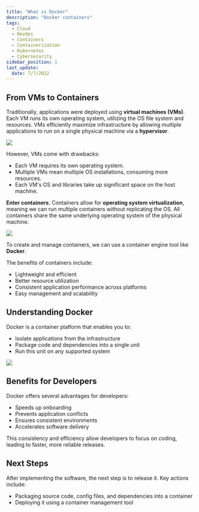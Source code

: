 ```yaml
---
title: "What is Docker"
description: "Docker containers"
tags:
  - Cloud
  - DevOps
  - Containers
  - Containerization
  - Kubernetes
  - Cybersecurity
sidebar_position: 1
last_update:
  date: 7/7/2022
---
```


## From VMs to Containers

Traditionally, applications were deployed using **virtual machines (VMs)**. Each VM runs its own operating system, utilizing the OS file system and resources. VMs efficiently maximize infrastructure by allowing multiple applications to run on a single physical machine via a **hypervisor**.

<div class='img-center'>

![](/img/docs/us-5-vms.png)

</div>

However, VMs come with drawbacks:

- Each VM requires its own operating system.
- Multiple VMs mean multiple OS installations, consuming more resources.
- Each VM's OS and libraries take up significant space on the host machine.

**Enter containers.** Containers allow for **operating system virtualization**, meaning we can run multiple containers without replicating the OS. All containers share the same underlying operating system of the physical machine.

<div class='img-center'>

![](/img/docs/us-5-vm-containers.png)

</div>

To create and manage containers, we can use a container engine tool like **Docker**.

The benefits of containers include:

- Lightweight and efficient
- Better resource utilization
- Consistent application performance across platforms
- Easy management and scalability


## Understanding Docker

Docker is a container platform that enables you to:

- Isolate applications from the infrastructure
- Package code and dependencies into a single unit
- Run this unit on any supported system

<div class='img-center'>

![](/img/docs/udacity-suse-5-banner.png)

</div>

## Benefits for Developers

Docker offers several advantages for developers:

- Speeds up onboarding
- Prevents application conflicts
- Ensures consistent environments
- Accelerates software delivery

This consistency and efficiency allow developers to focus on coding, leading to faster, more reliable releases.

## Next Steps 

After implementing the software, the next step is to release it. Key actions include:

- Packaging source code, config files, and dependencies into a container
- Deploying it using a container management tool